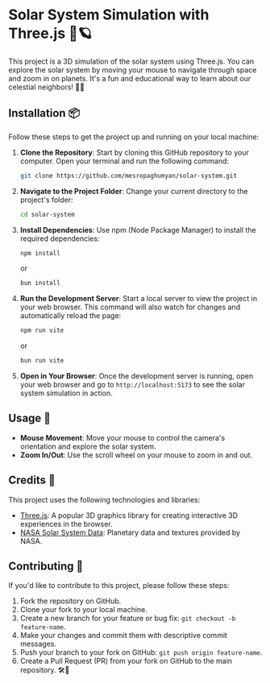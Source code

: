 # Solar System Simulation with Three.js 🌌🪐

This project is a 3D simulation of the solar system using Three.js. You can explore the solar system by moving your mouse to navigate through space and zoom in on planets. It's a fun and educational way to learn about our celestial neighbors! 🚀🌠

## Installation 📦

Follow these steps to get the project up and running on your local machine:

1. **Clone the Repository**: Start by cloning this GitHub repository to your computer. Open your terminal and run the following command:

   ```bash
   git clone https://github.com/mesropaghumyan/solar-system.git
   ```

2. **Navigate to the Project Folder**: Change your current directory to the project's folder:

   ```bash
   cd solar-system
   ```

3. **Install Dependencies**: Use npm (Node Package Manager) to install the required dependencies:

   ```bash
   npm install
   ```

   or

   ```bash
   bun install
   ```

4. **Run the Development Server**: Start a local server to view the project in your web browser. This command will also watch for changes and automatically reload the page:

   ```bash
   npm run vite
   ```

   or

   ```bash
   bun run vite
   ```

5. **Open in Your Browser**: Once the development server is running, open your web browser and go to `http://localhost:5173` to see the solar system simulation in action. 

## Usage 🚀

- **Mouse Movement**: Move your mouse to control the camera's orientation and explore the solar system.
- **Zoom In/Out**: Use the scroll wheel on your mouse to zoom in and out.

## Credits 🙌

This project uses the following technologies and libraries:

- [Three.js](https://threejs.org/): A popular 3D graphics library for creating interactive 3D experiences in the browser.
- [NASA Solar System Data](https://solarsystem.nasa.gov/planets/overview/): Planetary data and textures provided by NASA.

## Contributing 🤝

If you'd like to contribute to this project, please follow these steps:

1. Fork the repository on GitHub.
2. Clone your fork to your local machine.
3. Create a new branch for your feature or bug fix: `git checkout -b feature-name`.
4. Make your changes and commit them with descriptive commit messages.
5. Push your branch to your fork on GitHub: `git push origin feature-name`.
6. Create a Pull Request (PR) from your fork on GitHub to the main repository. 🛠️🔧
